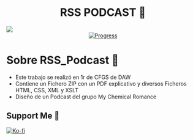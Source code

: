 <div align="center">
<h1 align="center">RSS PODCAST 🤍</h1>
</div>
<img src="https://res.cloudinary.com/dlddsebry/image/upload/v1693220277/Sounddy_1_swncxq.png">
<div align="center">
   <a href="https://github.com/cristinamateos11/M04_RSS_Podcast">
      <img src="https://progress-bar.dev/100/" alt="Progress">
    </a>
</div>


# Sobre RSS_Podcast 🤍

- Este trabajo se realizó en 1r de CFGS de DAW
- Contiene un Fichero ZIP con un PDF explicativo y diversos Ficheros HTML, CSS, XML y XSLT
- Diseño de un Podcast del grupo My Chemical Romance


## Support Me 🤍
[![Ko-fi](https://img.shields.io/badge/Ko--fi-Support-orange?style=for-the-badge&logo=ko-fi&logoColor=white&color=ff69b4)](https://ko-fi.com/cristinamateos11)

